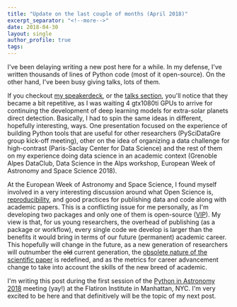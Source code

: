 ```yaml
---
title: "Update on the last couple of months (April 2018)"
excerpt_separator: "<!--more-->"
date: 2018-04-30
layout: single
author_profile: true
tags:
---
```


I've been delaying writing a new post here for a while. In my defense, I've written thousands of lines of Python code (most of it open-source). On the other hand, I've been busy giving talks, lots of them.

<!--more-->

If you checkout [my speakerdeck](https://speakerdeck.com/carlgogo), or the [talks section](/talks/), you'll notice that they became a bit repetitive, as I was waiting 4 gtx1080ti GPUs to arrive for continuing the development of deep learning models for extra-solar planets direct detection. Basically, I had to spin the same ideas in different, hopefully interesting, ways. One presentation focused on the experience of building Python tools that are useful for other researchers (PySciDataGre group kick-off meeting), other on the idea of organizing a data challenge for high-contrast (Paris-Saclay Center for Data Science) and the rest of them on my experience doing data science in an academic context (Grenoble Alpes DataClub, Data Science in the Alps workshop, European Week of Astronomy and Space Science 2018).   

At the European Week of Astronomy and Space Science, I found myself involved in a very interesting discussion around what Open Science is, [reproducibility](https://physicstoday.scitation.org/do/10.1063/PT.6.1.20180404a/full/), and good practices for publishing data and code along with academic papers. This is a conflicting issue for me personally, as I'm developing two packages and only one of them is open-source ([VIP](https://github.com/vortex-exoplanet/VIP)). My view is that, for us young researchers, the overhead of publishing (as a package or workflow), every single code we develop is larger than the benefits it would bring in terms of our future (permanent) academic career. This hopefully will change in the future, as a new generation of researchers will outnumber the ~~old~~ current generation, the [obsolete nature of the scientific paper](https://www.theatlantic.com/science/archive/2018/04/the-scientific-paper-is-obsolete/556676/) is redefined, and as the metrics for career advancement change to take into account the skills of the new breed of academic.  

I'm writing this post during the first session of the [Python in Astronomy 2018](http://openastronomy.org/pyastro/2018/) meeting (yay!) at the Flatiron Institute in Manhattan, NYC. I'm very excited to be here and that definitively will be the topic of my next post.  


